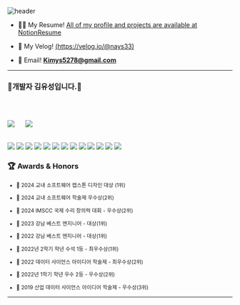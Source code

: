 ![header](https://capsule-render.vercel.app/api?type=cylinder&color=000000&height=150&section=header&text=Kim-Yu-Seong&fontColor=ffffff&fontSize=70&animation=fadeIn&fontAlignY=55)

- 👨‍🦲 My Resume! [All of my profile and projects are available at NotionResume](https://flossy-gallon-c27.notion.site/Backend-Developer-cecf554ac2724fff9f913e09144e7ee6)

- 📄 My Velog! [(https://velog.io/@nays33)](https://velog.io/@nays33/posts)

- 📧 Email! **Kimys5278@gmail.com**
---

<h3 align = "justify">💪개발자 김유성입니다.💪</h3>


</br>
</br>
<p align="justify">
  <a href="https://github.com/kimys5278" style="display:inline-block;">
    <img src="https://github-readme-stats.vercel.app/api/top-langs/?username=kimys5278&layout=compact&show_icons=true&show_owner=true&hide_title=true&theme=tokyonight" />
  </a>
  <a href="https://github.com/kimys5278" style="display:inline-block; margin-left: 20px;">
    <img src="https://github-readme-stats.vercel.app/api?username=kimys5278&hide_title=false&show_icons=true&include_all_commits=false&theme=tokyonight" />
  </a>
</p>

<div src = "https://flossy-gallon-c27.notion.site/Backend-Developer-cecf554ac2724fff9f913e09144e7ee6"> 
</div>

</br>

<div>
  
<img src="https://img.shields.io/badge/JAVA-007396?style=for-the-badge&logo=java&logoColor=white">

<img src="https://img.shields.io/badge/python-3776AB?style=for-the-badge&logo=python&logoColor=white">

<img src="https://img.shields.io/badge/spring-6DB33F?style=for-the-badge&logo=spring%20IDE&logoColor=white">

<img src="https://img.shields.io/badge/junit5-25A162?style=for-the-badge&logo=junit5%20IDE&logoColor=white">

<img src="https://img.shields.io/badge/jquery-0769AD?style=for-the-badge&logo=jquery%20IDE&logoColor=white">

<img src="https://img.shields.io/badge/hibernate-59666C?style=for-the-badge&logo=hibernate%20IDE&logoColor=white">

<img src="https://img.shields.io/badge/mariadb-003545?style=for-the-badge&logo=mariadb&logoColor=white">

<img src="https://img.shields.io/badge/mysql-4479A1?style=for-the-badge&logo=mysql&logoColor=white">

<img src="https://img.shields.io/badge/scikitlearn-F7931E?style=for-the-badge&logo=scikitlearn&logoColor=white">

<img src="https://img.shields.io/badge/pandas-150458?style=for-the-badge&logo=pandas&logoColor=white">

<img src="https://img.shields.io/badge/github-181717?style=for-the-badge&logo=github&logoColor=white">

<img src="https://img.shields.io/badge/Eclipse-2C2255?style=for-the-badge&logo=Eclipse%20IDE&logoColor=white">

<img src="https://img.shields.io/badge/intellijidea-000000?style=for-the-badge&logo=intellijidea&logoColor=white">
</br>

### 🏆 Awards & Honors

<small>

- 🏅 2024 교내 소프트웨어 캡스톤 디자인 대상 (1위)

- 🥈 2024 교내 소프트웨어 학술제 우수상(2위)

- 🥈 2024 IMSCC 국제 수리 창의력 대회 - 우수상(2위)

- 🏅 2023 강남 베스트 엔지니어 - 대상(1위)

- 🏅 2022 강남 베스트 엔지니어 - 대상(1위)

- 🏅 2022년 2학기 학년 수석 1등 - 최우수상(1위)

- 🥈 2022 데이터 사이언스 아이디어 학술제 - 최우수상(2위)

- 🥈 2022년 1학기 학년 우수 2등 - 우수상(2위)

- 🥉 2019 산업 데이터 사이언스 아이디어 학술제 - 우수상(3위)

</small>

---


